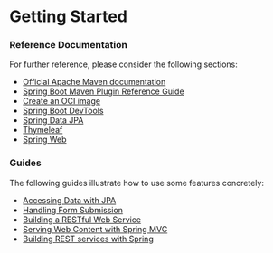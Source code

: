 # Getting Started

### Reference Documentation
For further reference, please consider the following sections:

* [Official Apache Maven documentation](https://maven.apache.org/guides/index.html)
* [Spring Boot Maven Plugin Reference Guide](https://docs.spring.io/spring-boot/docs/2.7.11/maven-plugin/reference/html/)
* [Create an OCI image](https://docs.spring.io/spring-boot/docs/2.7.11/maven-plugin/reference/html/#build-image)
* [Spring Boot DevTools](https://docs.spring.io/spring-boot/docs/2.7.11/reference/htmlsingle/#using.devtools)
* [Spring Data JPA](https://docs.spring.io/spring-boot/docs/2.7.11/reference/htmlsingle/#data.sql.jpa-and-spring-data)
* [Thymeleaf](https://docs.spring.io/spring-boot/docs/2.7.11/reference/htmlsingle/#web.servlet.spring-mvc.template-engines)
* [Spring Web](https://docs.spring.io/spring-boot/docs/2.7.11/reference/htmlsingle/#web)

### Guides
The following guides illustrate how to use some features concretely:

* [Accessing Data with JPA](https://spring.io/guides/gs/accessing-data-jpa/)
* [Handling Form Submission](https://spring.io/guides/gs/handling-form-submission/)
* [Building a RESTful Web Service](https://spring.io/guides/gs/rest-service/)
* [Serving Web Content with Spring MVC](https://spring.io/guides/gs/serving-web-content/)
* [Building REST services with Spring](https://spring.io/guides/tutorials/rest/)

